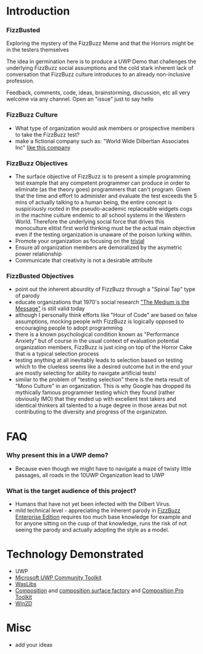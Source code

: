 # Introduction

### FizzBusted
Exploring the mystery of the FizzBuzz Meme and that the Horrors might be in the testers themselves

The idea in germination here is to produce a UWP Demo that challenges the underlying FizzBuzz social assumptions and the cold stark inherent lack of conversation that FizzBuzz culture introduces to an already non-inclusive profession.

Feedback, comments, code, ideas, brainstorming, discussion, etc all very welcome via any channel. Open an "issue" just to say hello

### FizzBuzz Culture

- What type of organization would ask members or prospective members to take the FizzBuzz test?
- make a fictional company such as: "World Wide Dilbertian Associates Inc" [like this company](http://dilbert.com/strip/2016-10-06)

### FizzBuzz Objectives

- The surface objective of FizzBuzz is to present a simple programming test example that any competent programmer can produce in order to eliminate (as the theory goes) programmers that can't program. Given that the time and effort to administer and evaluate the test exceeds the 5 mins of actually talking to a human being, the entire concept is suspiciously rooted in the pseudo-academic replaceable widgets cogs in the machine culture endemic to all school systems in the Western World. Therefore the underlying social force that drives this monoculture elitist first world thinking must be the actual main objective even if the testing organization is unaware of the poison lurking within.
- Promote your organization as focusing on the [trivial](http://dilbert.com/strip/2016-10-05)
- Ensure all organization members are demoralized by the asymetric power relationship
- Communicate that creativity is not a desirable attribute

### FizzBusted Objectives

- point out the inherent absurdity of FizzBuzz through a "Spinal Tap" type of parody
- educate organizations that 1970's social research ["The Medium is the Message"](https://en.wikipedia.org/wiki/The_medium_is_the_message) is still valid today
- although I personally think efforts like "Hour of Code" are based on false assumptions, mocking people with FizzBuzz is logically opposed to encouraging people to adopt programming
- there is a known psychological condition known as "Performance Anxiety" but of course in the usual context of evaluation potential organization members, FizzBuzz is just icing on top of the Horror Cake that is a typical selection process
- testing anything at all inevitably leads to selection based on testing which to the clueless seems like a desired outcome but in the end your are mostly selecting for ability to navigate artificial tests!
- similar to the problem of "testing selection" there is the meta result of "Mono Culture" in an organization. This is why Google has dropped its mythically famous programmer testing which they found (rather obviously IMO) that they ended up with excellent test takers and identical thinkers all talented to a huge degree in those areas but not contributing to the diversity and progress of the organizaton.

# FAQ

### Why present this in a UWP demo?

- Because even though we might have to navigate a maze of twisty little passages, all roads in the 10UWP Organization lead to UWP

### What is the target audience of this project?
- Humans that have not yet been infected with the Dilbert Virus.
- mild technical level - appreciating the inherent parody in [FizzBuzz Enterprise Edition](https://github.com/EnterpriseQualityCoding/FizzBuzzEnterpriseEdition) requires too much base knowledge for example and for anyone sitting on the cusp of that knowledge, runs the risk of not seeing the parody and actually adopting the style as a model.

# Technology Demonstrated

- UWP
- [Microsoft UWP Community Toolkit](https://github.com/Microsoft/UWPCommunityToolkit)
- [WasLibs](https://github.com/wasteam/waslibs)
- [Composition](https://github.com/Microsoft/WindowsUIDevLabs) and [composition surface factory](https://github.com/robmikh/compositionsurfacefactory) and [Composition Pro Toolkit](https://github.com/ratishphilip/CompositionProToolkit)
- [Win2D](https://github.com/Microsoft/Win2D)


# Misc

- add your ideas
